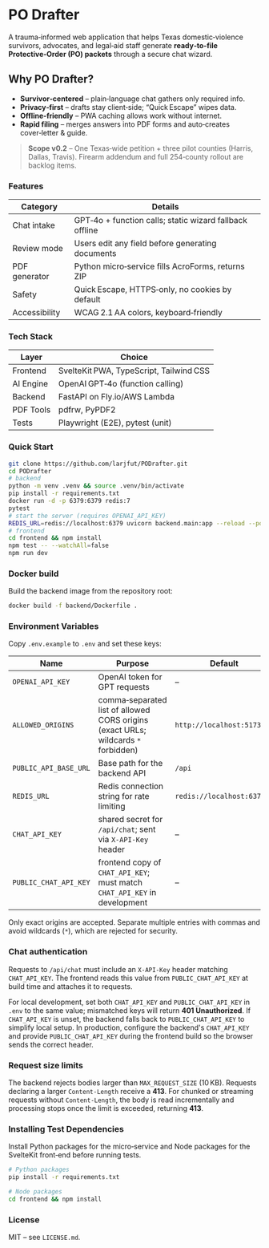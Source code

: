 # PO Drafter

A trauma‑informed web application that helps Texas domestic‑violence survivors,
advocates, and legal‑aid staff generate **ready‑to‑file Protective‑Order (PO) packets**
through a secure chat wizard.

## Why PO Drafter?
* **Survivor‑centered** – plain‑language chat gathers only required info.
* **Privacy‑first** – drafts stay client‑side; “Quick Escape” wipes data.
* **Offline‑friendly** – PWA caching allows work without internet.
* **Rapid filing** – merges answers into PDF forms and auto‑creates cover‑letter & guide.

> **Scope v0.2** – One Texas‑wide petition + three pilot counties (Harris, Dallas, Travis).
> Firearm addendum and full 254‑county rollout are backlog items.

### Features
| Category      | Details                                                 |
|---------------|---------------------------------------------------------|
| Chat intake   | GPT‑4o + function calls; static wizard fallback offline |
| Review mode   | Users edit any field before generating documents        |
| PDF generator | Python micro‑service fills AcroForms, returns ZIP       |
| Safety        | Quick Escape, HTTPS‑only, no cookies by default         |
| Accessibility | WCAG 2.1 AA colors, keyboard‑friendly                   |

### Tech Stack
| Layer      | Choice                                 |
|------------|----------------------------------------|
| Frontend   | SvelteKit PWA, TypeScript, Tailwind CSS |
| AI Engine  | OpenAI GPT‑4o (function calling)       |
| Backend    | FastAPI on Fly.io/AWS Lambda           |
| PDF Tools  | pdfrw, PyPDF2                          |
| Tests      | Playwright (E2E), pytest (unit)        |

### Quick Start
```bash
git clone https://github.com/larjfut/PODrafter.git
cd PODrafter
# backend
python -m venv .venv && source .venv/bin/activate
pip install -r requirements.txt
docker run -d -p 6379:6379 redis:7
pytest
# start the server (requires OPENAI_API_KEY)
REDIS_URL=redis://localhost:6379 uvicorn backend.main:app --reload --port 8080
# frontend
cd frontend && npm install
npm test -- --watchAll=false
npm run dev
```

### Docker build

Build the backend image from the repository root:

```bash
docker build -f backend/Dockerfile .
```

### Environment Variables

Copy `.env.example` to `.env` and set these keys:

| Name | Purpose | Default |
|------|---------|---------|
| `OPENAI_API_KEY` | OpenAI token for GPT requests | – |
| `ALLOWED_ORIGINS` | comma‑separated list of allowed CORS origins (exact URLs; wildcards `*` forbidden) | `http://localhost:5173` |
| `PUBLIC_API_BASE_URL` | Base path for the backend API | `/api` |
| `REDIS_URL` | Redis connection string for rate limiting | `redis://localhost:6379/0` |
| `CHAT_API_KEY` | shared secret for `/api/chat`; sent via `X-API-Key` header | – |
| `PUBLIC_CHAT_API_KEY` | frontend copy of `CHAT_API_KEY`; must match `CHAT_API_KEY` in development | – |

Only exact origins are accepted. Separate multiple entries with commas and avoid wildcards (`*`), which are rejected for security.

### Chat authentication

Requests to `/api/chat` must include an `X-API-Key` header matching `CHAT_API_KEY`. The frontend reads this value from `PUBLIC_CHAT_API_KEY` at build time and attaches it to requests.

For local development, set both `CHAT_API_KEY` and `PUBLIC_CHAT_API_KEY` in `.env` to the same value; mismatched keys will return **401 Unauthorized**. If `CHAT_API_KEY` is unset, the backend falls back to `PUBLIC_CHAT_API_KEY` to simplify local setup. In production, configure the backend's `CHAT_API_KEY` and provide `PUBLIC_CHAT_API_KEY` during the frontend build so the browser sends the correct header.

### Request size limits

The backend rejects bodies larger than `MAX_REQUEST_SIZE` (10 KB). Requests declaring a larger `Content-Length` receive a **413**. For chunked or streaming requests without `Content-Length`, the body is read incrementally and processing stops once the limit is exceeded, returning **413**.

### Installing Test Dependencies

Install Python packages for the micro‑service and Node packages for the SvelteKit front‑end before running tests.

```bash
# Python packages
pip install -r requirements.txt

# Node packages
cd frontend && npm install
```

### License

MIT – see `LICENSE.md`.
